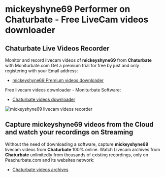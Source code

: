# mickeyshyne69 Performer on Chaturbate - Free LiveCam videos downloader

## Chaturbate Live Videos Recorder

Monitor and record livecam videos of **mickeyshyne69** from **Chaturbate** with Moniturbate.com
Get a premium trial for free by just and only registering with your Email address:
* [mickeyshyne69 Premium videos downloader](https://moniturbate.com/request-demo-licence-key.html)

Free livecam videos downloader - Moniturbate Software:
* [Chaturbate videos downloader](https://moniturbate.com/moniturbate-download-software.html)

![mickeyshyne69 livecam videos recorder](https://peachurnet.com/templates/moniturbate-software.png)


## Capture mickeyshyne69 videos from the Cloud and watch your recordings on Streaming

Without the need of downloading a software, capture **mickeyshyne69** livecam videos from **Chaturbate** 100% online.
Watch Livecam archives from **Chaturbate** unlimitedly from thousands of existing recordings, only on Peachurbate.com and its websites network:
* [Chaturbate videos archives](https://peachurnet.com/)